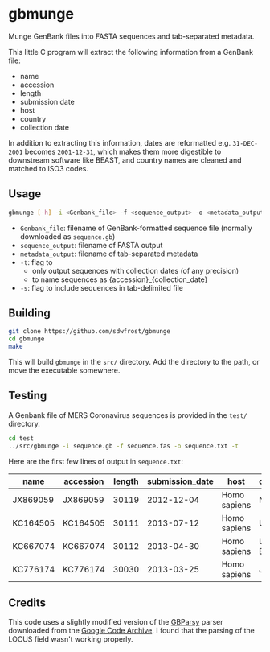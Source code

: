 # gbmunge

Munge GenBank files into FASTA sequences and tab-separated metadata.

This little C program will extract the following information from a GenBank file:

- name
- accession
- length
- submission date
- host
- country
- collection date

In addition to extracting this information, dates are reformatted e.g. `31-DEC-2001` becomes `2001-12-31`, which makes them more digestible to downstream software like BEAST, and country names are cleaned and matched to ISO3 codes.

## Usage

```sh
gbmunge [-h] -i <Genbank_file> -f <sequence_output> -o <metadata_output> [-t] [-s]
```

- `Genbank_file`: filename of GenBank-formatted sequence file (normally downloaded as `sequence.gb`)
- `sequence_output`: filename of FASTA output
- `metadata_output`: filename of tab-separated metadata
- `-t`: flag to
    - only output sequences with collection dates (of any precision)
    - to name sequences as {accession}\_{collection\_date}
- `-s`: flag to include sequences in tab-delimited file

## Building

```sh
git clone https://github.com/sdwfrost/gbmunge
cd gbmunge
make
```

This will build `gbmunge` in the `src/` directory. Add the directory to the path, or move the executable somewhere.

## Testing

A Genbank file of MERS Coronavirus sequences is provided in the `test/` directory.

```sh
cd test
../src/gbmunge -i sequence.gb -f sequence.fas -o sequence.txt -t
```

Here are the first few lines of output in `sequence.txt`:

**name**|**accession**|**length**|**submission\_date**|**host**|**country\_original**|**country**|**countrycode**|**collection\_date**
-----|-----|-----|-----|-----|-----|-----|-----|-----
JX869059|JX869059|30119|2012-12-04|Homo sapiens|NA|NA|NA|2012-06-13
KC164505|KC164505|30111|2013-07-12|Homo sapiens|United Kingdom|United Kingdom|GBR|2012-09-11
KC667074|KC667074|30112|2013-04-30|Homo sapiens|United Kingdom: England|United Kingdom|GBR|2012-09-19
KC776174|KC776174|30030|2013-03-25|Homo sapiens|Jordan|Jordan|JOR|2012-04

## Credits

This code uses a slightly modified version of the [GBParsy](https://link.springer.com/article/10.1186/1471-2105-9-321) parser downloaded from the [Google Code Archive](https://code.google.com/archive/p/gbfp/). I found that the parsing of the LOCUS field wasn't working properly.
